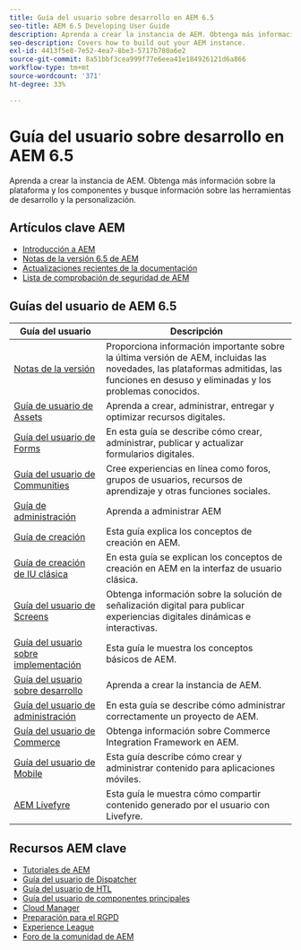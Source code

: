 ```yaml
---
title: Guía del usuario sobre desarrollo en AEM 6.5
seo-title: AEM 6.5 Developing User Guide
description: Aprenda a crear la instancia de AEM. Obtenga más información sobre la plataforma y los componentes y busque información sobre las herramientas de desarrollo y la personalización.
seo-description: Covers how to build out your AEM instance.
exl-id: 4413f5e8-7e52-4ea7-8be3-5717b780a6e2
source-git-commit: 8a51bbf3cea999f77e6eea41e184926121d6a866
workflow-type: tm+mt
source-wordcount: '371'
ht-degree: 33%

---
```


# Guía del usuario sobre desarrollo en AEM 6.5

Aprenda a crear la instancia de AEM. Obtenga más información sobre la plataforma y los componentes y busque información sobre las herramientas de desarrollo y la personalización.

## Artículos clave AEM

* [Introducción a AEM](https://experienceleague.adobe.com/docs/experience-manager-cloud-service/overview/home.html?lang=es)
* [Notas de la versión 6.5 de AEM](/help/release-notes/home.md)
* [Actualizaciones recientes de la documentación](https://helpx.adobe.com/experience-manager/documentation-updates.html)
* [Lista de comprobación de seguridad de AEM](/help/sites-administering/security-checklist.md)

## Guías del usuario de AEM 6.5

| Guía del usuario | Descripción |
|--- |---|
| [Notas de la versión](/help/release-notes/home.md) | Proporciona información importante sobre la última versión de AEM, incluidas las novedades, las plataformas admitidas, las funciones en desuso y eliminadas y los problemas conocidos. |
| [Guía de usuario de Assets](/help/assets/home.md) | Aprenda a crear, administrar, entregar y optimizar recursos digitales. |
| [Guía del usuario de Forms](/help/forms/home.md) | En esta guía se describe cómo crear, administrar, publicar y actualizar formularios digitales. |
| [Guía del usuario de Communities](/help/communities/home.md) | Cree experiencias en línea como foros, grupos de usuarios, recursos de aprendizaje y otras funciones sociales. |
| [Guía de administración](/help/sites-administering/home.md) | Aprenda a administrar AEM |
| [Guía de creación](/help/sites-authoring/home.md) | Esta guía explica los conceptos de creación en AEM. |
| [Guía de creación de IU clásica](/help/sites-classic-ui-authoring/home.md) | En esta guía se explican los conceptos de creación en AEM en la interfaz de usuario clásica. |
| [Guía del usuario de Screens](https://docs.adobe.com/content/help/es-ES/experience-manager-screens/user-guide/aem-screens-introduction.html) | Obtenga información sobre la solución de señalización digital para publicar experiencias digitales dinámicas e interactivas. |
| [Guía del usuario sobre implementación](/help/sites-deploying/home.md) | Esta guía le muestra los conceptos básicos de AEM. |
| [Guía del usuario sobre desarrollo](/help/sites-developing/home.md) | Aprenda a crear la instancia de AEM. |
| [Guía del usuario de administración](/help/managing/home.md) | En esta guía se describe cómo administrar correctamente un proyecto de AEM. |
| [Guía del usuario de Commerce](/help/commerce/home.md) | Obtenga información sobre Commerce Integration Framework en AEM. |
| [Guía del usuario de Mobile](/help/mobile/home.md) | Esta guía describe cómo crear y administrar contenido para aplicaciones móviles. |
| [AEM Livefyre](https://docs.adobe.com/content/help/en/livefyre/using/home.html) | Esta guía le muestra cómo compartir contenido generado por el usuario con Livefyre. |

## Recursos AEM clave

* [Tutoriales de AEM](https://helpx.adobe.com/experience-manager/kt/index/aem-6-4-videos.html)
* [Guía del usuario de Dispatcher](https://docs.adobe.com/content/help/es-ES/experience-manager-dispatcher/using/dispatcher.html)
* [Guía del usuario de HTL](https://docs.adobe.com/content/help/es-ES/experience-manager-htl/using/overview.html)
* [Guía del usuario de componentes principales](https://docs.adobe.com/content/help/es-ES/experience-manager-core-components/using/introduction.html)
* [Cloud Manager](https://docs.adobe.com/content/help/es-ES/experience-manager-cloud-manager/using/introduction-to-cloud-manager.html)
* [Preparación para el RGPD](/help/managing/data-protection-and-privacy.md)
* [Experience League](https://guided.adobe.com/?promoid=K42KVXHD&amp;mv=other#solutions/experience-manager)
* [Foro de la comunidad de AEM](https://forums.adobe.com/community/experience-cloud/marketing-cloud/experience-manager)
